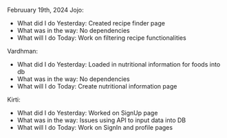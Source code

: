 Februuary 19th, 2024
Jojo:

- What did I do Yesterday: Created recipe finder page
- What was in the way: No dependencies
- What will I do Today: Work on filtering recipe functionalities

Vardhman:

- What did I do Yesterday: Loaded in nutritional information for foods into db
- What was in the way: No dependencies
- What will I do Today: Create nutritional information page

Kirti:

- What did I do Yesterday: Worked on SignUp page
- What was in the way: Issues using API to input data into DB
- What will I do Today: Work on SignIn and profile pages
